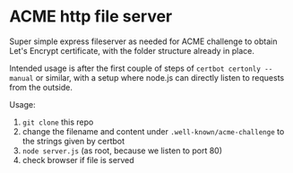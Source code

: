 # ACME http file server

Super simple express fileserver as needed for ACME challenge to obtain Let's Encrypt certificate, with the folder structure already in place.

Intended usage is after the first couple of steps of `certbot certonly --manual` or similar, with a setup where node.js can directly listen to requests from the outside.

Usage:

1. `git clone` this repo
2. change the filename and content under `.well-known/acme-challenge` to the strings given by certbot
3. `node server.js` (as root, because we listen to port 80)
4. check browser if file is served

